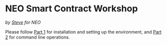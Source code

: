 
# NEO Smart Contract Workshop
*by [Steve](https://github.com/HandsomeJeff) for NEO*

Please follow [Part 1]() for installation and setting up the environment, and [Part 2]() for command line operations.
